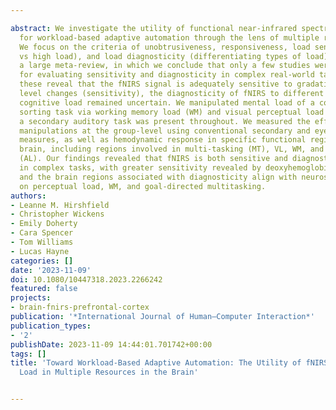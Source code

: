 ---
abstract: We investigate the utility of functional near-infrared spectroscopy (fNIRS)
  for workload-based adaptive automation through the lens of multiple resource theory.
  We focus on the criteria of unobtrusiveness, responsiveness, load sensitivity (low
  vs high load), and load diagnosticity (differentiating types of load). We report
  a large meta-review, in which we conclude that only a few studies were suitable
  for evaluating sensitivity and diagnosticity in complex real-world tasks. While
  these reveal that the fNIRS signal is adequately sensitive to gradations of load
  level changes (sensitivity), the diagnosticity of fNIRS to different sources of
  cognitive load remained uncertain. We manipulated mental load of a complex shape
  sorting task via working memory load (WM) and visual perceptual load (VL), while
  a secondary auditory task was present throughout. We measured the effect of these
  manipulations at the group-level using conventional secondary and eyetracking workload
  measures, as well as hemodynamic response in specific functional regions in the
  brain, including regions involved in multi-tasking (MT), VL, WM, and auditory load
  (AL). Our findings revealed that fNIRS is both sensitive and diagnostic to load
  in complex tasks, with greater sensitivity revealed by deoxyhemoglobin than oxyhemoglobin
  and the brain regions associated with diagnosticity align with neuroscience literature
  on perceptual load, WM, and goal-directed multitasking.
authors:
- Leanne M. Hirshfield
- Christopher Wickens
- Emily Doherty
- Cara Spencer
- Tom Williams
- Lucas Hayne
categories: []
date: '2023-11-09'
doi: 10.1080/10447318.2023.2266242
featured: false
projects:
- brain-fnirs-prefrontal-cortex
publication: '*International Journal of Human–Computer Interaction*'
publication_types:
- '2'
publishDate: 2023-11-09 14:44:01.701742+00:00
tags: []
title: 'Toward Workload-Based Adaptive Automation: The Utility of fNIRS for Measuring
  Load in Multiple Resources in the Brain'

---

